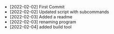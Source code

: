 * [2022-02-02] First Commit
* [2022-02-02] Updated script with subcommands
* [2022-02-03] Added a readme
* [2022-02-03] renaming program
* [2022-02-04] added build tool
